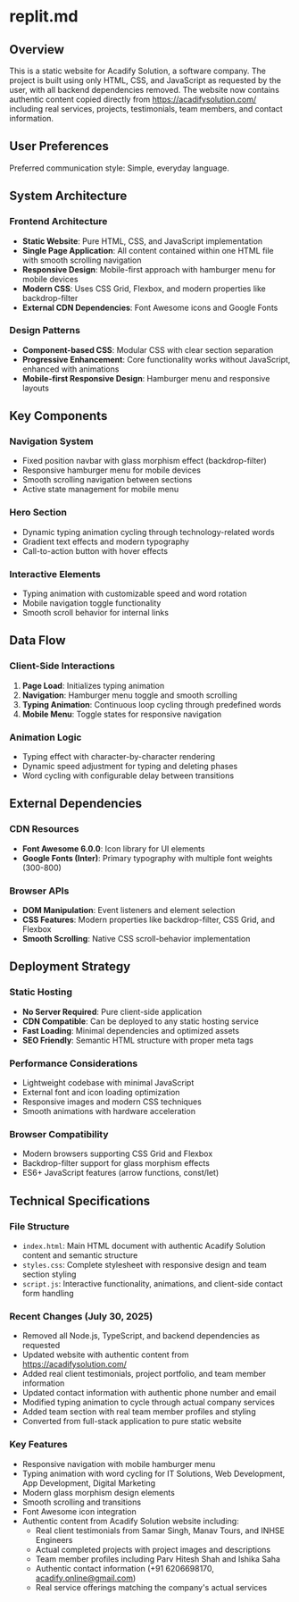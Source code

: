 # replit.md

## Overview

This is a static website for Acadify Solution, a software company. The project is built using only HTML, CSS, and JavaScript as requested by the user, with all backend dependencies removed. The website now contains authentic content copied directly from https://acadifysolution.com/ including real services, projects, testimonials, team members, and contact information.

## User Preferences

Preferred communication style: Simple, everyday language.

## System Architecture

### Frontend Architecture
- **Static Website**: Pure HTML, CSS, and JavaScript implementation
- **Single Page Application**: All content contained within one HTML file with smooth scrolling navigation
- **Responsive Design**: Mobile-first approach with hamburger menu for mobile devices
- **Modern CSS**: Uses CSS Grid, Flexbox, and modern properties like backdrop-filter
- **External CDN Dependencies**: Font Awesome icons and Google Fonts

### Design Patterns
- **Component-based CSS**: Modular CSS with clear section separation
- **Progressive Enhancement**: Core functionality works without JavaScript, enhanced with animations
- **Mobile-first Responsive Design**: Hamburger menu and responsive layouts

## Key Components

### Navigation System
- Fixed position navbar with glass morphism effect (backdrop-filter)
- Responsive hamburger menu for mobile devices
- Smooth scrolling navigation between sections
- Active state management for mobile menu

### Hero Section
- Dynamic typing animation cycling through technology-related words
- Gradient text effects and modern typography
- Call-to-action button with hover effects

### Interactive Elements
- Typing animation with customizable speed and word rotation
- Mobile navigation toggle functionality
- Smooth scroll behavior for internal links

## Data Flow

### Client-Side Interactions
1. **Page Load**: Initializes typing animation
2. **Navigation**: Hamburger menu toggle and smooth scrolling
3. **Typing Animation**: Continuous loop cycling through predefined words
4. **Mobile Menu**: Toggle states for responsive navigation

### Animation Logic
- Typing effect with character-by-character rendering
- Dynamic speed adjustment for typing and deleting phases
- Word cycling with configurable delay between transitions

## External Dependencies

### CDN Resources
- **Font Awesome 6.0.0**: Icon library for UI elements
- **Google Fonts (Inter)**: Primary typography with multiple font weights (300-800)

### Browser APIs
- **DOM Manipulation**: Event listeners and element selection
- **CSS Features**: Modern properties like backdrop-filter, CSS Grid, and Flexbox
- **Smooth Scrolling**: Native CSS scroll-behavior implementation

## Deployment Strategy

### Static Hosting
- **No Server Required**: Pure client-side application
- **CDN Compatible**: Can be deployed to any static hosting service
- **Fast Loading**: Minimal dependencies and optimized assets
- **SEO Friendly**: Semantic HTML structure with proper meta tags

### Performance Considerations
- Lightweight codebase with minimal JavaScript
- External font and icon loading optimization
- Responsive images and modern CSS techniques
- Smooth animations with hardware acceleration

### Browser Compatibility
- Modern browsers supporting CSS Grid and Flexbox
- Backdrop-filter support for glass morphism effects
- ES6+ JavaScript features (arrow functions, const/let)

## Technical Specifications

### File Structure
- `index.html`: Main HTML document with authentic Acadify Solution content and semantic structure
- `styles.css`: Complete stylesheet with responsive design and team section styling
- `script.js`: Interactive functionality, animations, and client-side contact form handling

### Recent Changes (July 30, 2025)
- Removed all Node.js, TypeScript, and backend dependencies as requested
- Updated website with authentic content from https://acadifysolution.com/
- Added real client testimonials, project portfolio, and team member information
- Updated contact information with authentic phone number and email
- Modified typing animation to cycle through actual company services
- Added team section with real team member profiles and styling
- Converted from full-stack application to pure static website

### Key Features
- Responsive navigation with mobile hamburger menu
- Typing animation with word cycling for IT Solutions, Web Development, App Development, Digital Marketing
- Modern glass morphism design elements
- Smooth scrolling and transitions
- Font Awesome icon integration
- Authentic content from Acadify Solution website including:
  - Real client testimonials from Samar Singh, Manav Tours, and INHSE Engineers
  - Actual completed projects with project images and descriptions
  - Team member profiles including Parv Hitesh Shah and Ishika Saha
  - Authentic contact information (+91 6206698170, acadify.online@gmail.com)
  - Real service offerings matching the company's actual services